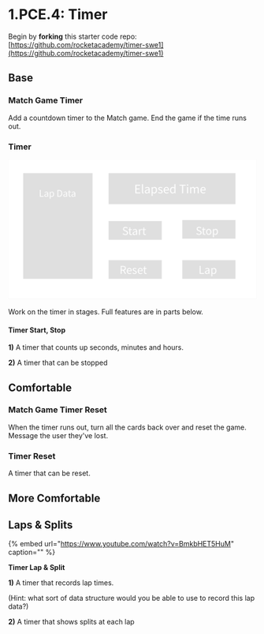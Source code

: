 # 1.PCE.4: Timer

Begin by **forking** this starter code repo: [https://github.com/rocketacademy/timer-swe1](https://github.com/rocketacademy/timer-swe1)

## Base

### Match Game Timer

Add a countdown timer to the Match game. End the game if the time runs out.

### Timer 

![](../../.gitbook/assets/project-3.png)

Work on the timer in stages. Full features are in parts below.

#### Timer Start, Stop

**1\)** A timer that counts up seconds, minutes and hours.

**2\)** A timer that can be stopped

## Comfortable

### Match Game Timer Reset

When the timer runs out, turn all the cards back over and reset the game. Message the user they've lost.

### Timer Reset

A timer that can be reset.

## More Comfortable

## Laps & Splits

{% embed url="https://www.youtube.com/watch?v=BmkbHET5HuM" caption="" %}

**Timer Lap & Split**

**1\)** A timer that records lap times.

\(Hint: what sort of data structure would you be able to use to record this lap data?\)

**2\)** A timer that shows splits at each lap

